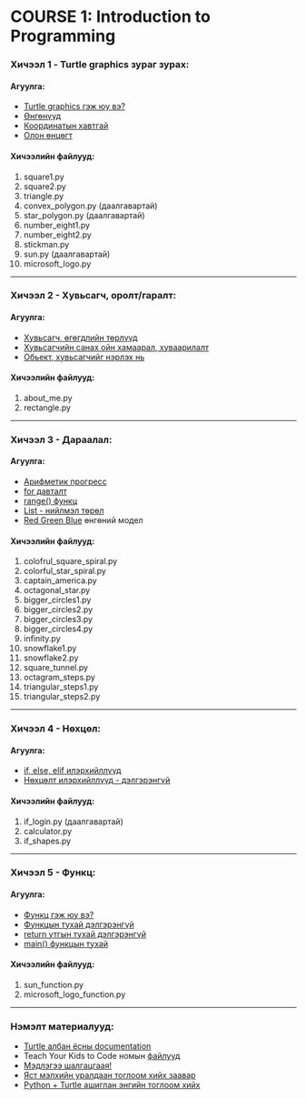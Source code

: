 # COURSE 1: Introduction to Programming

### Хичээл 1 - Turtle graphics зураг зурах:

#### Агуулга:
- [Turtle graphics гэж юу вэ?](https://en.wikipedia.org/wiki/Turtle_graphics)
- [Өнгөнүүд](https://trinket.io/docs/colors)
- [Координатын хавтгай](https://en.wikipedia.org/wiki/Cartesian_coordinate_system)
- [Олон өнцөгт](https://en.wikipedia.org/wiki/Regular_polygon)

#### Хичээлийн файлууд:
1. square1.py
2. square2.py
3. triangle.py
4. convex_polygon.py (даалгавартай)
5. star_polygon.py (даалгавартай)
6. number_eight1.py
7. number_eight2.py
8. stickman.py
9. sun.py (даалгавартай)
10. microsoft_logo.py
----------------
### Хичээл 2 - Хувьсагч, оролт/гаралт:

#### Агуулга:
- [Хувьсагч, өгөгдлийн төрлүүд](https://www.learnpython.org/en/Variables_and_Types)
- [Хувьсагчийн санах ойн хамаарал, хуваарилалт](https://www.oreilly.com/library/view/python-in-a/0596001886/ch04s03.html)
- [Обьект, хувьсагчийг нэрлэх нь](https://realpython.com/python-variables/)

#### Хичээлийн файлууд:
1. about_me.py
2. rectangle.py
----------------
### Хичээл 3 - Дараалал:

#### Агуулга:
- [Арифметик прогресс](https://en.wikipedia.org/wiki/Arithmetic_progression)
- [for давталт](https://www.digitalocean.com/community/tutorials/how-to-construct-for-loops-in-python-3)
- [range() функц](https://www.geeksforgeeks.org/python-range-function/)
- [List - нийлмэл төрөл](https://www.digitalocean.com/community/tutorials/understanding-lists-in-python-3)
- [Red Green Blue](https://en.wikipedia.org/wiki/RGB_color_model) өнгөний модел

#### Хичээлийн файлууд:
1. colofrul_square_spiral.py
2. colorful_star_spiral.py
3. captain_america.py
4. octagonal_star.py
5. bigger_circles1.py
6. bigger_circles2.py
7. bigger_circles3.py
8. bigger_circles4.py
9. infinity.py
10. snowflake1.py
11. snowflake2.py
12. square_tunnel.py
13. octagram_steps.py
14. triangular_steps1.py
15. triangular_steps2.py
----------------
### Хичээл 4 - Нөхцөл:

#### Агуулга:
- [if, else, elif илэрхийллүүд](https://www.programiz.com/python-programming/if-elif-else)
- [Нөхцөлт илэрхийллүүд - дэлгэрэнгүй](https://realpython.com/python-conditional-statements/)

#### Хичээлийн файлууд:
1. if_login.py (даалгавартай)
2. calculator.py
3. if_shapes.py

----------------
### Хичээл 5 - Функц:

#### Агуулга:
- [Функц гэж юу вэ?](https://www.learnpython.org/en/Functions)
- [Функцын тухай дэлгэрэнгүй](https://realpython.com/defining-your-own-python-function/)
- [return утгын тухай дэлгэрэнгүй](https://realpython.com/python-return-statement/)
- [main() функцын тухай](https://realpython.com/python-main-function/#a-basic-python-main/)

#### Хичээлийн файлууд:
1. sun_function.py
2. microsoft_logo_function.py
----------------
### Нэмэлт материалууд:
- [Turtle албан ёсны documentation](https://docs.python.org/3/library/turtle.html)
- Teach Your Kids to Code номын [файлууд](https://nostarch.com/download/Teach_Your_Kids_to_Code_program_files.zip)
- [Мэдлэгээ шалгацгаая!](https://realpython.com/quizzes/)
- [Яст мэлхийн уралдаан тоглоом хийх заавар](https://realpython.com/beginners-guide-python-turtle/#final-project-the-python-turtle-race)
- [Python + Turtle ашиглан энгийн тоглоом хийх](https://repl.it/talk/learn/How-to-create-a-fairly-basic-game-using-Python-with-Turtle-Graphics/8182)
